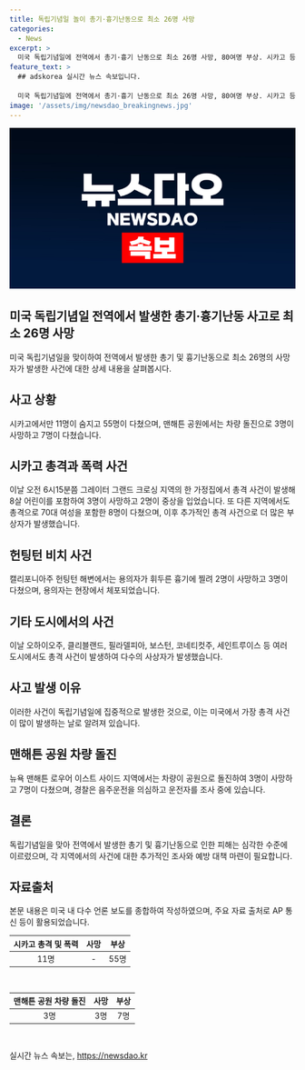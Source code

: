 ```yaml
---
title: 독립기념일 놀이 총기·흉기난동으로 최소 26명 사망
categories:
  - News
excerpt: >
  미국 독립기념일에 전역에서 총기·흉기 난동으로 최소 26명 사망, 80여명 부상. 시카고 등 잇따른 총격으로 11명 사망, 55명 부상. 공휴일을 전후해 시카고 등에서 공격과 사고로 26명 사망, 80여명 부상. 여러 도시에서 총격으로 피해 발생. 뉴욕 맨해튼에서는 차량 돌진으로 3명 사망, 7명 부상. 현장 상황과 용의자 동향 등 조사 중.
feature_text: >
  ## adskorea 실시간 뉴스 속보입니다.

  미국 독립기념일에 전역에서 총기·흉기 난동으로 최소 26명 사망, 80여명 부상. 시카고 등 잇따른 총격으로 11명 사망, 55명 부상. 공휴일을 전후해 시카고 등에서 공격과 사고로 26명 사망, 80여명 부상. 여러 도시에서 총격으로 피해 발생. 뉴욕 맨해튼에서는 차량 돌진으로 3명 사망, 7명 부상. 현장 상황과 용의자 동향 등 조사 중.
image: '/assets/img/newsdao_breakingnews.jpg'
---
```


<p><img src="/assets/img/newsdao_breakingnews.jpg" alt="adskorea 속보" /></p>

<h2 data-ke-size="size26">미국 독립기념일 전역에서 발생한 총기·흉기난동 사고로 최소 26명 사망</h2>

<p data-ke-size="size16">미국 독립기념일을 맞이하여 전역에서 발생한 총기 및 흉기난동으로 최소 26명의 사망자가 발생한 사건에 대한 상세 내용을 살펴봅시다.</p>

<h2 data-ke-size="size26">사고 상황</h2>

<p data-ke-size="size16">시카고에서만 11명이 숨지고 55명이 다쳤으며, 맨해튼 공원에서는 차량 돌진으로 3명이 사망하고 7명이 다쳤습니다.</p>

<h2 data-ke-size="size26">시카고 총격과 폭력 사건</h2>

<p data-ke-size="size16">이날 오전 6시15분쯤 그레이터 그랜드 크로싱 지역의 한 가정집에서 총격 사건이 발생해 8살 어린이를 포함하여 3명이 사망하고 2명이 중상을 입었습니다. 또 다른 지역에서도 총격으로 70대 여성을 포함한 8명이 다쳤으며, 이후 추가적인 총격 사건으로 더 많은 부상자가 발생했습니다.</p>

<h2 data-ke-size="size26">헌팅턴 비치 사건</h2>

<p data-ke-size="size16">캘리포니아주 헌팅턴 해변에서는 용의자가 휘두른 흉기에 찔려 2명이 사망하고 3명이 다쳤으며, 용의자는 현장에서 체포되었습니다.</p>

<h2 data-ke-size="size26">기타 도시에서의 사건</h2>

<p data-ke-size="size16">이날 오하이오주, 클리블랜드, 필라델피아, 보스턴, 코네티컷주, 세인트루이스 등 여러 도시에서도 총격 사건이 발생하여 다수의 사상자가 발생했습니다.</p>

<h2 data-ke-size="size26">사고 발생 이유</h2>

<p data-ke-size="size16">이러한 사건이 독립기념일에 집중적으로 발생한 것으로, 이는 미국에서 가장 총격 사건이 많이 발생하는 날로 알려져 있습니다.</p>

<h2 data-ke-size="size26">맨해튼 공원 차량 돌진</h2>

<p data-ke-size="size16">뉴욕 맨해튼 로우어 이스트 사이드 지역에서는 차량이 공원으로 돌진하여 3명이 사망하고 7명이 다쳤으며, 경찰은 음주운전을 의심하고 운전자를 조사 중에 있습니다.</p>

<h2 data-ke-size="size26">결론</h2>

<p data-ke-size="size16">독립기념일을 맞아 전역에서 발생한 총기 및 흉기난동으로 인한 피해는 심각한 수준에 이르렀으며, 각 지역에서의 사건에 대한 추가적인 조사와 예방 대책 마련이 필요합니다.</p>

<h2 data-ke-size="size26">자료출처</h2>

<p data-ke-size="size16">본문 내용은 미국 내 다수 언론 보도를 종합하여 작성하였으며, 주요 자료 출처로 AP 통신 등이 활용되었습니다.</p>

<table>
<thead>
<tr>
<th style="text-align: center; height: 17px;"><b>시카고 총격 및 폭력</b></th>
<th style="text-align: center; height: 17px;"><b>사망</b></th>
<th style="text-align: center; height: 17px;"><b>부상</b></th>
</tr>
</thead>
<tbody>
<tr>
<td style="text-align: center; height: 17px;">11명</td>
<td style="text-align: center; height: 17px;">- </td>
<td style="text-align: center; height: 17px;">55명</td>
</tr>
</tbody>
</table>

<p data-ke-size="size16">&nbsp;</p>

<table>
<thead>
<tr>
<th style="text-align: center; height: 17px;"><b>맨해튼 공원 차량 돌진</b></th>
<th style="text-align: center; height: 17px;"><b>사망</b></th>
<th style="text-align: center; height: 17px;"><b>부상</b></th>
</tr>
</thead>
<tbody>
<tr>
<td style="text-align: center; height: 17px;">3명</td>
<td style="text-align: center; height: 17px;">3명</td>
<td style="text-align: center; height: 17px;">7명</td>
</tr>
</tbody>
</table>

<p data-ke-size="size16">&nbsp;</p>
실시간 뉴스 속보는, <a href="https://newsdao.kr" rel="dofollow">https://newsdao.kr</a>



